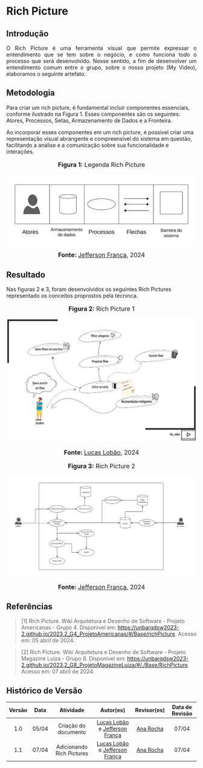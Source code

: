 # **Rich Picture**

## Introdução

<p style="text-align: justify;">
O Rich Picture é uma ferramenta visual que permite expressar o entendimento que se tem sobre o negócio, e como funciona todo o processo que será desenvolvido. Nesse sentido, a fim de desenvolver um entendimento comum entre o grupo, sobre o nosso projeto (My Video), elaboramos o seguinte artefato.
</p>

## Metodologia

Para criar um rich picture, é fundamental incluir componentes essenciais, conforme ilustrado na Figura 1. Esses componentes são os seguintes: Atores, Processos, Setas, Armazenamento de Dados e a Fronteira.

Ao incorporar esses componentes em um rich picture, é possível criar uma representação visual abrangente e compreensível do sistema em questão, facilitando a análise e a comunicação sobre sua funcionalidade e interações.

<div align="center">
<font size="3"><p style="text-align: center"><b>Figura 1:</b> Legenda Rich Picture</p></font>
</div>

![Componentes Rich Picture](../assets/img/rich_pictures/legenda.png)

<div align="center">
<font size="3"><p style="text-align: center"><b>Fonte: </b><a href="https://github.com/Frans6">Jefferson França</a>, 2024</p></font>
</div>

## Resultado

Nas figuras 2 e 3, foram desenvolvidos os seguintes Rich Pictures representado os conceitos proprostos pela técninca.

<div align="center">
<font size="3"><p style="text-align: center"><b>Figura 2:</b> Rich Picture 1</p></font>
</div>

![Rich Picture](../assets/img/rich_pictures/rich_picture1.png)

<div align="center">
<font size="3"><p style="text-align: center"><b>Fonte: </b><a href="https://github.com/lucaslobao-18">Lucas Lobão</a>, 2024</p></font>
</div>

<div align="center">
<font size="3"><p style="text-align: center"><b>Figura 3:</b> Rich Picture 2</p></font>
</div>

![Rich Picture](../assets/img/rich_pictures/rich_picture2.png)

<div align="center">
<font size="3"><p style="text-align: center"><b>Fonte: </b><a href="https://github.com/Frans6">Jefferson França</a>, 2024</p></font>
</div>

## Referências

> [1] Rich Picture. Wiki Arquitetura e Desenho de Software - Projeto Americanas - Grupo 4. Disponível em: https://unbarqdsw2023-2.github.io/2023.2_G4_ProjetoAmericanas/#/Base/richPicture. Acesso em: 05 abril de 2024.

> [2] Rich Picture. Wiki Arquitetura e Desenho de Software - Projeto Magazine Luiza - Grupo 8. Disponível em: https://unbarqdsw2023-2.github.io/2023.2_G8_ProjetoMagazineLuiza/#/./Base/RichPicture. Acesso em: 07 abril de 2024.

## Histórico de Versão

| Versão | Data  | Atividade                 | Autor(es)             | Revisor(es)      | Data de Revisão |
| :----: | :---: | :-----------------------: | :-------------------: | :--------------: | :-------------: |
| 1.0 | 05/04 | Criação do documento      | [Lucas Lobão](https://github.com/lucaslobao-18) e [Jefferson França](https://github.com/Frans6) | [Ana Rocha](https://github.com/anaaroch) | 07/04 |
| 1.1 | 07/04 | Adicionando Rich Pictures | [Lucas Lobão](https://github.com/lucaslobao-18) e [Jefferson França](https://github.com/Frans6) | [Ana Rocha](https://github.com/anaaroch) | 07/04 |
